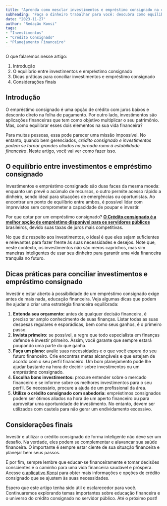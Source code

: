 ```yaml
---
title: "Aprenda como mesclar investimentos e empréstimo consignado na construção de um futuro financeiro próspero"
subheading: "Faça o dinheiro trabalhar para você: descubra como equilibrar investimentos e crédito consignado em sua estratégia financeira"
date: "2023-11-27"
author: "Redação Konsi"
tags:
- "Investimentos"
- "Crédito Consignado"
- "Planejamento Financeiro"
---
```


O que falaremos nesse artigo:

1. Introdução
2. O equilíbrio entre investimentos e empréstimo consignado
3. Dicas práticas para conciliar investimentos e empréstimo consignado
4. Considerações finais

## Introdução

O empréstimo consignado é uma opção de crédito com juros baixos e desconto direto na folha de pagamento. Por outro lado, investimentos são aplicações financeiras que tem como objetivo multiplicar o seu patrimônio. Mas, como equilibrar esses dois elementos na sua vida financeira?

Para muitas pessoas, essa pode parecer uma missão impossível. No entanto, quando bem gerenciados, *crédito consignado e investimentos podem se tornar grandes aliados na jornada rumo à estabilidade financeira*. Neste artigo, você vai ver como fazer isso.

## O equilíbrio entre investimentos e empréstimo consignado

Investimentos e empréstimo consignado são duas faces da mesma moeda: enquanto um prevê o acúmulo de recursos, o outro permite acesso rápido a dinheiro, sendo ideal para situações de emergências ou oportunistas. Ao encontrar um ponto de equilíbrio entre ambos, é possível lidar com imprevistos sem comprometer a capacidade de poupar e investir.

Por que optar por um empréstimo consignado? [**O Crédito consignado é a melhor opção de empréstimo disponível para os servidores públicos**](https://konsi.com.br/postagem/porque-o-credito-consignado-a-melhor-escolha-para-servidores-publicos) brasileiros, devido suas taxas de juros mais competitivas.

No que diz respeito aos investimentos, o ideal é que eles sejam suficientes e relevantes para fazer frente às suas necessidades e desejos. Note que, neste contexto, os investimentos não são meros caprichos, mas sim maneiras inteligentes de usar seu dinheiro para garantir uma vida financeira tranquila no futuro.

## Dicas práticas para conciliar investimentos e empréstimo consignado

Investir e estar aberto à possibilidade de um empréstimo consignado exige antes de mais nada, educação financeira. Veja algumas dicas que podem lhe ajudar a criar uma estratégia financeira equilibrada:

1. **Entenda seu orçamento:** antes de qualquer decisão financeira, é preciso ter amplo conhecimento de suas finanças. Listar todas as suas despesas regulares e esporádicas, bem como seus ganhos, é o primeiro passo.
2. **Invista primeiro:** se possível, a regra que todo especialista em finanças defende é investir primeiro. Assim, você garante que sempre estará poupando uma parte do que ganha.
3. **Faça um plano:** avalie suas necessidades e o que você espera do seu futuro financeiro. Crie encontras metas alcançáveis e que estejam de acordo com o seu perfil financeiro. Um bom planejamento pode lhe ajudar bastante na hora de decidir sobre investimentos ou um empréstimo consignado.
4. **Escolha bons investimentos:** procure entender sobre o mercado financeiro e se informe sobre os melhores investimentos para o seu perfil. Se necessário, procure a ajuda de um profissional da área.
5. **Utilize o crédito consignado com sabedoria:** empréstimos consignados podem ser ótimos aliados na hora de um aperto financeiro ou para aproveitar uma oportunidade de investimento. No entanto, devem ser utilizados com cautela para não gerar um endividamento excessivo.

## Considerações finais

Investir e utilizar o crédito consignado de forma inteligente não deve ser um desafio. Na verdade, eles podem se complementar e alavancar sua saúde financeira. O importante é sempre estar ciente de sua situação financeira e planejar bem seus passos.

E por fim, sempre lembre que educar-se financeiramente e tomar decisões conscientes é o caminho para uma vida financeira saudável e próspera. Acesse [o aplicativo Konsi](https://konsi.com.br/download) para obter mais informações e opções de crédito consignado que se ajustem às suas necessidades.

Espero que este artigo tenha sido útil e esclarecedor para você. Continuaremos explorando temas importantes sobre educação financeira e o universo do crédito consignado no servidor público. Até o próximo post!